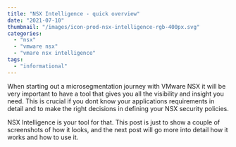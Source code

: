 ```yaml
---
title: "NSX Intelligence - quick overview"
date: "2021-07-10"
thumbnail: "/images/icon-prod-nsx-intelligence-rgb-400px.svg"
categories: 
  - "nsx"
  - "vmware nsx"
  - "vmare nsx intelligence"
tags: 
  - "informational"
---
```


When starting out a microsegmentation journey with VMware NSX it will be very important to have a tool that gives you all the visibility and insight you need. This is crucial if you dont know your applications requirements in detail and to make the right decisions in defining your NSX security policies.

NSX Intelligence is your tool for that. This post is just to show a couple of screenshots of how it looks, and the next post will go more into detail how it works and how to use it.
